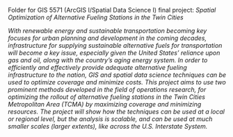 Folder for GIS 5571 (ArcGIS I/Spatial Data Science I) final project: *Spatial Optimization of Alternative Fueling Stations in the Twin Cities*

<i> With renewable energy and sustainable transportation becoming key focuses for urban planning and development in the coming decades, infrastructure for supplying sustainable alternative fuels for transportation will become a key issue, especially given the United States’ reliance upon gas and oil, along with the country’s aging energy system. In order to efficiently and effectively provide adequate alternative fueling infrastructure to the nation, GIS and spatial data science techniques can be used to optimize coverage and minimize costs. This project aims to use two prominent methods developed in the field of operations research, for optimizing the rollout of alternative fueling stations in the Twin Cities Metropolitan Area (TCMA) by maximizing coverage and minimizing resources. The project will show how the techniques can be used at a local or regional level, but the analysis is scalable, and can be used at much smaller scales (larger extents), like across the U.S. Interstate System. </i>

